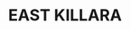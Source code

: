 ---
lastmod: '2025-04-06T06:05:20+00:00'
latitude: -33.75536381
layout: suburb
longitude: 151.1814551
postcode: '2071'
state: NSW
title: EAST KILLARA
url: /nsw/east-killara/
---